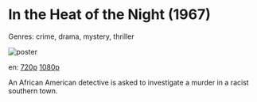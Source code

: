# In the Heat of the Night (1967)

Genres: crime, drama, mystery, thriller

![poster](http://image.tmdb.org/t/p/w500/pEBeip9tMpWmTNTcN6gmULmVKEQ.jpg)

en:
  [720p](magnet:?xt=urn:btih:2DE8BBF41E515D9F8615C087B443D307E8BB2E11&tr=udp://glotorrents.pw:6969/announce&tr=udp://tracker.opentrackr.org:1337/announce&tr=udp://torrent.gresille.org:80/announce&tr=udp://tracker.openbittorrent.com:80&tr=udp://tracker.coppersurfer.tk:6969&tr=udp://tracker.leechers-paradise.org:6969&tr=udp://p4p.arenabg.ch:1337&tr=udp://tracker.internetwarriors.net:1337)
  [1080p](magnet:?xt=urn:btih:AE10F3F271877008DC85CE4C1453580734DD9354&tr=udp://glotorrents.pw:6969/announce&tr=udp://tracker.opentrackr.org:1337/announce&tr=udp://torrent.gresille.org:80/announce&tr=udp://tracker.openbittorrent.com:80&tr=udp://tracker.coppersurfer.tk:6969&tr=udp://tracker.leechers-paradise.org:6969&tr=udp://p4p.arenabg.ch:1337&tr=udp://tracker.internetwarriors.net:1337)
  


An African American detective is asked to investigate a murder in a racist southern town.